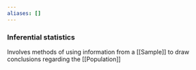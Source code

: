 ```yaml
---
aliases: []
---
```


### Inferential statistics

Involves methods of using information from a [[Sample]] to draw conclusions regarding the [[Population]]